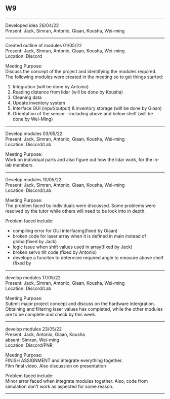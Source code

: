 ## W9
------------------------------------------------------------------------------------------------  
Developed idea 26/04/22  
Present: Jack, Simran, Antonio, Giaan, Kousha, Wei-ming

------------------------------------------------------------------------------------------------  
Created outline of modules  01/05/22  
Present: Jack, Simran, Antonio, Giaan, Kousha, Wei-ming  
Location: Discord   

Meeting Purpose:  
Discuss the concept of the project and identifying the modules required.   
The following modules were created in the meeting so to get things started:
1. Integration (will be done by Antonio)
2. Reading distance from lidar (will be done by Kousha)
3. Cleaning data
4. Update inventory system 
5. Interface GUI (input/output) & inventory storage (will be done by Giaan)
6. Orientation of the sensor - including above and below shelf (will be done by Wei-Ming)

------------------------------------------------------------------------------------------------  
Develop modules  03/05/22  
Present: Jack, Simran, Antonio, Giaan, Kousha, Wei-ming  
Location: Discord/Lab   

Meeting Purpose:  
Work on individual parts and also figure out how the lidar work, for the in-lab members.   

-----------------------------------------------------------------------------------------------
Develop modules  10/05/22  
Present: Jack, Simran, Antonio, Giaan, Kousha, Wei-ming  
Location: Discord/Lab  

Meeting Purpose:  
The problem faced by individuals were discussed. Some problems were resolved by the tutor while others will need to be look into in depth.  

Problem faced include:  
- compiling error for GUI interfacing(fixed by Giaan)
- broken code for laser array when it is defined in main instead of global(fixed by Jack) 
- logic issue when shift values used in array(fixed by Jack)  
- broken servo tilt code (fixed by Antonio)
- develope a funciton to determine required angle to measure above shelf (fixed by 
----------------------------------------------------------------------------------------------
develop modules  17/05/22  
Present: Jack, Simran, Antonio, Giaan, Kousha, Wei-ming  
Location: Discord/Lab   

Meeting Purpose:  
Submit major project concept and discuss on the hardware intergration.  
Obtaining and filtering laser values has completed, while the other modules are to be complete and check by this week.

-----------------------------------------------------------------------------------------------
develop modules  23/05/22  
Present: Jack, Antonio, Giaan, Kousha  
absent: Simran, Wei-ming  
Location: Discord/PNR   

Meeting Purpose:  
FINISH ASSIGNMENT and integrate everything together.  
Film final video. 
Also discussion on presentation  

Problem faced include:  
Minor error faced when integrate modules together. Also, code from simulation don't work as aspected for some reason.

-----------------------------------------------------------------------------------------------






